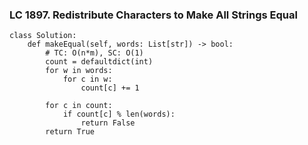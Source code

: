### LC 1897. Redistribute Characters to Make All Strings Equal
```
class Solution:
    def makeEqual(self, words: List[str]) -> bool:
        # TC: O(n*m), SC: O(1)
        count = defaultdict(int)
        for w in words:
            for c in w:
                count[c] += 1
        
        for c in count:
            if count[c] % len(words):
                return False
        return True
```